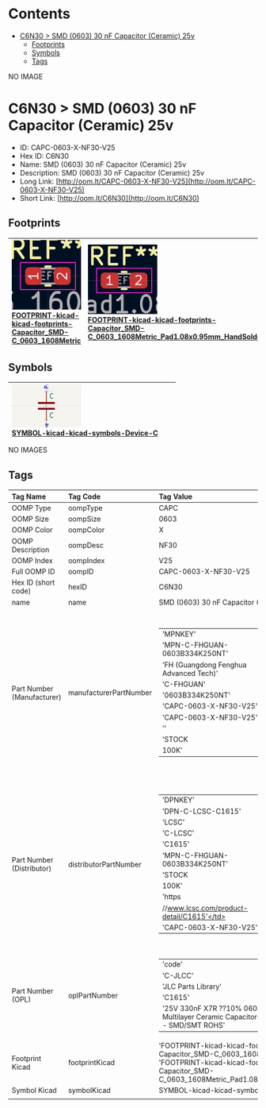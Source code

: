 



Contents
========

* [C6N30 > SMD (0603) 30 nF Capacitor (Ceramic) 25v](#c6n30--smd-0603-30-nf-capacitor-ceramic-25v)
	* [Footprints](#footprints)
	* [Symbols](#symbols)
	* [Tags](#tags)
  
NO IMAGE  
# C6N30 > SMD (0603) 30 nF Capacitor (Ceramic) 25v

- ID: CAPC-0603-X-NF30-V25
- Hex ID: C6N30
- Name: SMD (0603) 30 nF Capacitor (Ceramic) 25v
- Description: SMD (0603) 30 nF Capacitor (Ceramic) 25v
- Long Link: [http://oom.lt/CAPC-0603-X-NF30-V25](http://oom.lt/CAPC-0603-X-NF30-V25)
- Short Link: [http://oom.lt/C6N30](http://oom.lt/C6N30)

## Footprints
  

|[![](https://raw.githubusercontent.com/oomlout/oomlout_OOMP_eda_V2/main/FOOTPRINT/kicad/kicad-footprints/Capacitor_SMD/C_0603_1608Metric/image_140.png)<br>FOOTPRINT-kicad-kicad-footprints-Capacitor_SMD-C_0603_1608Metric](https://github.com/oomlout/oomlout_OOMP_eda_V2/tree/main/FOOTPRINT/kicad/kicad-footprints/Capacitor_SMD/C_0603_1608Metric/)|[![](https://raw.githubusercontent.com/oomlout/oomlout_OOMP_eda_V2/main/FOOTPRINT/kicad/kicad-footprints/Capacitor_SMD/C_0603_1608Metric_Pad1.08x0.95mm_HandSolder/image_140.png)<br>FOOTPRINT-kicad-kicad-footprints-Capacitor_SMD-C_0603_1608Metric_Pad1.08x0.95mm_HandSolder](https://github.com/oomlout/oomlout_OOMP_eda_V2/tree/main/FOOTPRINT/kicad/kicad-footprints/Capacitor_SMD/C_0603_1608Metric_Pad1.08x0.95mm_HandSolder/)||
| :--- | :--- | :--- |

## Symbols
  

|[![](https://raw.githubusercontent.com/oomlout/oomlout_OOMP_eda_V2/main/SYMBOL/kicad/kicad-symbols/Device/C/image_140.png)<br>SYMBOL-kicad-kicad-symbols-Device-C](https://github.com/oomlout/oomlout_OOMP_eda_V2/tree/main/SYMBOL/kicad/kicad-symbols/Device/C/)|||
| :--- | :--- | :--- |
  
NO IMAGES  
## Tags
  

|Tag Name|Tag Code|Tag Value|
| :--- | :--- | :--- |
|OOMP Type|oompType|CAPC|
|OOMP Size|oompSize|0603|
|OOMP Color|oompColor|X|
|OOMP Description|oompDesc|NF30|
|OOMP Index|oompIndex|V25|
|Full OOMP ID|oompID|CAPC-0603-X-NF30-V25|
|Hex ID (short code)|hexID|C6N30|
|name|name|SMD (0603) 30 nF Capacitor (Ceramic) 25v|
|Part Number (Manufacturer)|manufacturerPartNumber|<table><tr><td>'MPNKEY'</td></tr><tr><td> 'MPN-C-FHGUAN-0603B334K250NT'</td><td> 'MANUFACTURER'</td></tr><tr><td> 'FH (Guangdong Fenghua Advanced Tech)'</td><td> 'MANUCODE'</td></tr><tr><td> 'C-FHGUAN'</td><td> 'MPN'</td></tr><tr><td> '0603B334K250NT'</td><td> 'OOMPIDPARTIAL'</td></tr><tr><td> 'CAPC-0603-X-NF30-V25'</td><td> 'OOMPID'</td></tr><tr><td> 'CAPC-0603-X-NF30-V25'</td><td> 'LINK'</td></tr><tr><td> ''</td><td> 'tags'</td></tr><tr><td> 'STOCK</td></tr><tr><td>100K'</td></tr></table></td><td> <table><tr><td>'MPNKEY'</td></tr><tr><td> 'MPN-C-FHGUAN-0603F334M250NT'</td><td> 'MANUFACTURER'</td></tr><tr><td> 'FH (Guangdong Fenghua Advanced Tech)'</td><td> 'MANUCODE'</td></tr><tr><td> 'C-FHGUAN'</td><td> 'MPN'</td></tr><tr><td> '0603F334M250NT'</td><td> 'OOMPIDPARTIAL'</td></tr><tr><td> 'CAPC-0603-X-NF30-V25'</td><td> 'OOMPID'</td></tr><tr><td> 'CAPC-0603-X-NF30-V25'</td><td> 'LINK'</td></tr><tr><td> ''</td><td> 'tags'</td></tr><tr><td> 'STOCK</td></tr><tr><td>1K'</td></tr></table></td><td> <table><tr><td>'MPNKEY'</td></tr><tr><td> 'MPN-C-TDK-C1608X7R1E334KT000N'</td><td> 'MANUFACTURER'</td></tr><tr><td> 'TDK'</td><td> 'MANUCODE'</td></tr><tr><td> 'C-TDK'</td><td> 'MPN'</td></tr><tr><td> 'C1608X7R1E334KT000N'</td><td> 'OOMPIDPARTIAL'</td></tr><tr><td> 'CAPC-0603-X-NF30-V25'</td><td> 'OOMPID'</td></tr><tr><td> 'CAPC-0603-X-NF30-V25'</td><td> 'LINK'</td></tr><tr><td> ''</td><td> 'tags'</td></tr><tr><td> 'STOCK</td></tr><tr><td>1K'</td></tr></table></td><td> <table><tr><td>'MPNKEY'</td></tr><tr><td> 'MPN-C-YAGEO-CC0603KRX5R8BB334'</td><td> 'MANUFACTURER'</td></tr><tr><td> 'YAGEO'</td><td> 'MANUCODE'</td></tr><tr><td> 'C-YAGEO'</td><td> 'MPN'</td></tr><tr><td> 'CC0603KRX5R8BB334'</td><td> 'OOMPIDPARTIAL'</td></tr><tr><td> 'CAPC-0603-X-NF30-V25'</td><td> 'OOMPID'</td></tr><tr><td> 'CAPC-0603-X-NF30-V25'</td><td> 'LINK'</td></tr><tr><td> ''</td><td> 'tags'</td></tr><tr><td> </td></tr></table></td><td> <table><tr><td>'MPNKEY'</td></tr><tr><td> 'MPN-C-YAGEO-CC0603KRX7R8BB334'</td><td> 'MANUFACTURER'</td></tr><tr><td> 'YAGEO'</td><td> 'MANUCODE'</td></tr><tr><td> 'C-YAGEO'</td><td> 'MPN'</td></tr><tr><td> 'CC0603KRX7R8BB334'</td><td> 'OOMPIDPARTIAL'</td></tr><tr><td> 'CAPC-0603-X-NF30-V25'</td><td> 'OOMPID'</td></tr><tr><td> 'CAPC-0603-X-NF30-V25'</td><td> 'LINK'</td></tr><tr><td> ''</td><td> 'tags'</td></tr><tr><td> 'STOCK</td></tr><tr><td>1K'</td></tr></table></td><td> <table><tr><td>'MPNKEY'</td></tr><tr><td> 'MPN-C-YAGEO-CC0603ZRY5V8BB334'</td><td> 'MANUFACTURER'</td></tr><tr><td> 'YAGEO'</td><td> 'MANUCODE'</td></tr><tr><td> 'C-YAGEO'</td><td> 'MPN'</td></tr><tr><td> 'CC0603ZRY5V8BB334'</td><td> 'OOMPIDPARTIAL'</td></tr><tr><td> 'CAPC-0603-X-NF30-V25'</td><td> 'OOMPID'</td></tr><tr><td> 'CAPC-0603-X-NF30-V25'</td><td> 'LINK'</td></tr><tr><td> ''</td><td> 'tags'</td></tr><tr><td> 'STOCK</td></tr><tr><td>1K'</td></tr></table></td><td> <table><tr><td>'MPNKEY'</td></tr><tr><td> 'MPN-C-WALSIN-0603F334Z250CT'</td><td> 'MANUFACTURER'</td></tr><tr><td> 'Walsin Tech Corp'</td><td> 'MANUCODE'</td></tr><tr><td> 'C-WALSIN'</td><td> 'MPN'</td></tr><tr><td> '0603F334Z250CT'</td><td> 'OOMPIDPARTIAL'</td></tr><tr><td> 'CAPC-0603-X-NF30-V25'</td><td> 'OOMPID'</td></tr><tr><td> 'CAPC-0603-X-NF30-V25'</td><td> 'LINK'</td></tr><tr><td> ''</td><td> 'tags'</td></tr><tr><td> 'STOCK</td></tr><tr><td>1K'</td></tr></table></td><td> <table><tr><td>'MPNKEY'</td></tr><tr><td> 'MPN-C-WALSIN-0603X334K250CT'</td><td> 'MANUFACTURER'</td></tr><tr><td> 'Walsin Tech Corp'</td><td> 'MANUCODE'</td></tr><tr><td> 'C-WALSIN'</td><td> 'MPN'</td></tr><tr><td> '0603X334K250CT'</td><td> 'OOMPIDPARTIAL'</td></tr><tr><td> 'CAPC-0603-X-NF30-V25'</td><td> 'OOMPID'</td></tr><tr><td> 'CAPC-0603-X-NF30-V25'</td><td> 'LINK'</td></tr><tr><td> ''</td><td> 'tags'</td></tr><tr><td> </td></tr></table></td><td> <table><tr><td>'MPNKEY'</td></tr><tr><td> 'MPN-C-SAMSUN-CL10F334ZA8NNNC'</td><td> 'MANUFACTURER'</td></tr><tr><td> 'Samsung Electro-Mechanics'</td><td> 'MANUCODE'</td></tr><tr><td> 'C-SAMSUN'</td><td> 'MPN'</td></tr><tr><td> 'CL10F334ZA8NNNC'</td><td> 'OOMPIDPARTIAL'</td></tr><tr><td> 'CAPC-0603-X-NF30-V25'</td><td> 'OOMPID'</td></tr><tr><td> 'CAPC-0603-X-NF30-V25'</td><td> 'LINK'</td></tr><tr><td> ''</td><td> 'tags'</td></tr><tr><td> </td></tr></table></td><td> <table><tr><td>'MPNKEY'</td></tr><tr><td> 'MPN-C-MURATA-GCJ188R91E334KA01D'</td><td> 'MANUFACTURER'</td></tr><tr><td> 'Murata Electronics'</td><td> 'MANUCODE'</td></tr><tr><td> 'C-MURATA'</td><td> 'MPN'</td></tr><tr><td> 'GCJ188R91E334KA01D'</td><td> 'OOMPIDPARTIAL'</td></tr><tr><td> 'CAPC-0603-X-NF30-V25'</td><td> 'OOMPID'</td></tr><tr><td> 'CAPC-0603-X-NF30-V25'</td><td> 'LINK'</td></tr><tr><td> ''</td><td> 'tags'</td></tr><tr><td> </td></tr></table></td><td> <table><tr><td>'MPNKEY'</td></tr><tr><td> 'MPN-C-TDK-CGA3E3X7R1E334KT0Y0N'</td><td> 'MANUFACTURER'</td></tr><tr><td> 'TDK'</td><td> 'MANUCODE'</td></tr><tr><td> 'C-TDK'</td><td> 'MPN'</td></tr><tr><td> 'CGA3E3X7R1E334KT0Y0N'</td><td> 'OOMPIDPARTIAL'</td></tr><tr><td> 'CAPC-0603-X-NF30-V25'</td><td> 'OOMPID'</td></tr><tr><td> 'CAPC-0603-X-NF30-V25'</td><td> 'LINK'</td></tr><tr><td> ''</td><td> 'tags'</td></tr><tr><td> 'STOCK</td></tr><tr><td>1K'</td></tr></table></td><td> <table><tr><td>'MPNKEY'</td></tr><tr><td> 'MPN-C-YAGEO-CC0603JRX7R8BB334'</td><td> 'MANUFACTURER'</td></tr><tr><td> 'YAGEO'</td><td> 'MANUCODE'</td></tr><tr><td> 'C-YAGEO'</td><td> 'MPN'</td></tr><tr><td> 'CC0603JRX7R8BB334'</td><td> 'OOMPIDPARTIAL'</td></tr><tr><td> 'CAPC-0603-X-NF30-V25'</td><td> 'OOMPID'</td></tr><tr><td> 'CAPC-0603-X-NF30-V25'</td><td> 'LINK'</td></tr><tr><td> ''</td><td> 'tags'</td></tr><tr><td> 'STOCK</td></tr><tr><td>1K'</td></tr></table></td><td> <table><tr><td>'MPNKEY'</td></tr><tr><td> 'MPN-C-KYOCER-06033D334KAT2A'</td><td> 'MANUFACTURER'</td></tr><tr><td> 'Kyocera AVX'</td><td> 'MANUCODE'</td></tr><tr><td> 'C-KYOCER'</td><td> 'MPN'</td></tr><tr><td> '06033D334KAT2A'</td><td> 'OOMPIDPARTIAL'</td></tr><tr><td> 'CAPC-0603-X-NF30-V25'</td><td> 'OOMPID'</td></tr><tr><td> 'CAPC-0603-X-NF30-V25'</td><td> 'LINK'</td></tr><tr><td> ''</td><td> 'tags'</td></tr><tr><td> </td></tr></table></td><td> <table><tr><td>'MPNKEY'</td></tr><tr><td> 'MPN-C-TDK-C1608X5R1E334KT000E'</td><td> 'MANUFACTURER'</td></tr><tr><td> 'TDK'</td><td> 'MANUCODE'</td></tr><tr><td> 'C-TDK'</td><td> 'MPN'</td></tr><tr><td> 'C1608X5R1E334KT000E'</td><td> 'OOMPIDPARTIAL'</td></tr><tr><td> 'CAPC-0603-X-NF30-V25'</td><td> 'OOMPID'</td></tr><tr><td> 'CAPC-0603-X-NF30-V25'</td><td> 'LINK'</td></tr><tr><td> ''</td><td> 'tags'</td></tr><tr><td> </td></tr></table></td><td> <table><tr><td>'MPNKEY'</td></tr><tr><td> 'MPN-C-MURATA-GCJ188R91E334MA01J'</td><td> 'MANUFACTURER'</td></tr><tr><td> 'Murata Electronics'</td><td> 'MANUCODE'</td></tr><tr><td> 'C-MURATA'</td><td> 'MPN'</td></tr><tr><td> 'GCJ188R91E334MA01J'</td><td> 'OOMPIDPARTIAL'</td></tr><tr><td> 'CAPC-0603-X-NF30-V25'</td><td> 'OOMPID'</td></tr><tr><td> 'CAPC-0603-X-NF30-V25'</td><td> 'LINK'</td></tr><tr><td> ''</td><td> 'tags'</td></tr><tr><td> </td></tr></table></td><td> <table><tr><td>'MPNKEY'</td></tr><tr><td> 'MPN-C-SAMWHA-CS1608X7R334K250NRB'</td><td> 'MANUFACTURER'</td></tr><tr><td> 'Samwha Capacitor'</td><td> 'MANUCODE'</td></tr><tr><td> 'C-SAMWHA'</td><td> 'MPN'</td></tr><tr><td> 'CS1608X7R334K250NRB'</td><td> 'OOMPIDPARTIAL'</td></tr><tr><td> 'CAPC-0603-X-NF30-V25'</td><td> 'OOMPID'</td></tr><tr><td> 'CAPC-0603-X-NF30-V25'</td><td> 'LINK'</td></tr><tr><td> ''</td><td> 'tags'</td></tr><tr><td> 'STOCK</td></tr><tr><td>1K'</td></tr></table>|
|Part Number (Distributor)|distributorPartNumber|<table><tr><td>'DPNKEY'</td></tr><tr><td> 'DPN-C-LCSC-C1615'</td><td> 'DISTRIBUTOR'</td></tr><tr><td> 'LCSC'</td><td> 'DISTRCODE'</td></tr><tr><td> 'C-LCSC'</td><td> 'DPN'</td></tr><tr><td> 'C1615'</td><td> 'MPN'</td></tr><tr><td> 'MPN-C-FHGUAN-0603B334K250NT'</td><td> 'TAGS'</td></tr><tr><td> 'STOCK</td></tr><tr><td>100K'</td><td> 'LINK'</td></tr><tr><td> 'https</td></tr><tr><td>//www.lcsc.com/product-detail/C1615'</td><td> 'OOMPID'</td></tr><tr><td> 'CAPC-0603-X-NF30-V25'</td></tr></table></td><td> <table><tr><td>'DPNKEY'</td></tr><tr><td> 'DPN-C-LCSC-C1702'</td><td> 'DISTRIBUTOR'</td></tr><tr><td> 'LCSC'</td><td> 'DISTRCODE'</td></tr><tr><td> 'C-LCSC'</td><td> 'DPN'</td></tr><tr><td> 'C1702'</td><td> 'MPN'</td></tr><tr><td> 'MPN-C-FHGUAN-0603F334M250NT'</td><td> 'TAGS'</td></tr><tr><td> 'STOCK</td></tr><tr><td>1K'</td><td> 'LINK'</td></tr><tr><td> 'https</td></tr><tr><td>//www.lcsc.com/product-detail/C1702'</td><td> 'OOMPID'</td></tr><tr><td> 'CAPC-0603-X-NF30-V25'</td></tr></table></td><td> <table><tr><td>'DPNKEY'</td></tr><tr><td> 'DPN-C-LCSC-C76620'</td><td> 'DISTRIBUTOR'</td></tr><tr><td> 'LCSC'</td><td> 'DISTRCODE'</td></tr><tr><td> 'C-LCSC'</td><td> 'DPN'</td></tr><tr><td> 'C76620'</td><td> 'MPN'</td></tr><tr><td> 'MPN-C-TDK-C1608X7R1E334KT000N'</td><td> 'TAGS'</td></tr><tr><td> 'STOCK</td></tr><tr><td>1K'</td><td> 'LINK'</td></tr><tr><td> 'https</td></tr><tr><td>//www.lcsc.com/product-detail/C76620'</td><td> 'OOMPID'</td></tr><tr><td> 'CAPC-0603-X-NF30-V25'</td></tr></table></td><td> <table><tr><td>'DPNKEY'</td></tr><tr><td> 'DPN-C-LCSC-C107058'</td><td> 'DISTRIBUTOR'</td></tr><tr><td> 'LCSC'</td><td> 'DISTRCODE'</td></tr><tr><td> 'C-LCSC'</td><td> 'DPN'</td></tr><tr><td> 'C107058'</td><td> 'MPN'</td></tr><tr><td> 'MPN-C-YAGEO-CC0603KRX5R8BB334'</td><td> 'TAGS'</td></tr><tr><td> </td><td> 'LINK'</td></tr><tr><td> 'https</td></tr><tr><td>//www.lcsc.com/product-detail/C107058'</td><td> 'OOMPID'</td></tr><tr><td> 'CAPC-0603-X-NF30-V25'</td></tr></table></td><td> <table><tr><td>'DPNKEY'</td></tr><tr><td> 'DPN-C-LCSC-C107070'</td><td> 'DISTRIBUTOR'</td></tr><tr><td> 'LCSC'</td><td> 'DISTRCODE'</td></tr><tr><td> 'C-LCSC'</td><td> 'DPN'</td></tr><tr><td> 'C107070'</td><td> 'MPN'</td></tr><tr><td> 'MPN-C-YAGEO-CC0603KRX7R8BB334'</td><td> 'TAGS'</td></tr><tr><td> 'STOCK</td></tr><tr><td>1K'</td><td> 'LINK'</td></tr><tr><td> 'https</td></tr><tr><td>//www.lcsc.com/product-detail/C107070'</td><td> 'OOMPID'</td></tr><tr><td> 'CAPC-0603-X-NF30-V25'</td></tr></table></td><td> <table><tr><td>'DPNKEY'</td></tr><tr><td> 'DPN-C-LCSC-C107102'</td><td> 'DISTRIBUTOR'</td></tr><tr><td> 'LCSC'</td><td> 'DISTRCODE'</td></tr><tr><td> 'C-LCSC'</td><td> 'DPN'</td></tr><tr><td> 'C107102'</td><td> 'MPN'</td></tr><tr><td> 'MPN-C-YAGEO-CC0603ZRY5V8BB334'</td><td> 'TAGS'</td></tr><tr><td> 'STOCK</td></tr><tr><td>1K'</td><td> 'LINK'</td></tr><tr><td> 'https</td></tr><tr><td>//www.lcsc.com/product-detail/C107102'</td><td> 'OOMPID'</td></tr><tr><td> 'CAPC-0603-X-NF30-V25'</td></tr></table></td><td> <table><tr><td>'DPNKEY'</td></tr><tr><td> 'DPN-C-LCSC-C152932'</td><td> 'DISTRIBUTOR'</td></tr><tr><td> 'LCSC'</td><td> 'DISTRCODE'</td></tr><tr><td> 'C-LCSC'</td><td> 'DPN'</td></tr><tr><td> 'C152932'</td><td> 'MPN'</td></tr><tr><td> 'MPN-C-WALSIN-0603F334Z250CT'</td><td> 'TAGS'</td></tr><tr><td> 'STOCK</td></tr><tr><td>1K'</td><td> 'LINK'</td></tr><tr><td> 'https</td></tr><tr><td>//www.lcsc.com/product-detail/C152932'</td><td> 'OOMPID'</td></tr><tr><td> 'CAPC-0603-X-NF30-V25'</td></tr></table></td><td> <table><tr><td>'DPNKEY'</td></tr><tr><td> 'DPN-C-LCSC-C237211'</td><td> 'DISTRIBUTOR'</td></tr><tr><td> 'LCSC'</td><td> 'DISTRCODE'</td></tr><tr><td> 'C-LCSC'</td><td> 'DPN'</td></tr><tr><td> 'C237211'</td><td> 'MPN'</td></tr><tr><td> 'MPN-C-WALSIN-0603X334K250CT'</td><td> 'TAGS'</td></tr><tr><td> </td><td> 'LINK'</td></tr><tr><td> 'https</td></tr><tr><td>//www.lcsc.com/product-detail/C237211'</td><td> 'OOMPID'</td></tr><tr><td> 'CAPC-0603-X-NF30-V25'</td></tr></table></td><td> <table><tr><td>'DPNKEY'</td></tr><tr><td> 'DPN-C-LCSC-C318645'</td><td> 'DISTRIBUTOR'</td></tr><tr><td> 'LCSC'</td><td> 'DISTRCODE'</td></tr><tr><td> 'C-LCSC'</td><td> 'DPN'</td></tr><tr><td> 'C318645'</td><td> 'MPN'</td></tr><tr><td> 'MPN-C-SAMSUN-CL10F334ZA8NNNC'</td><td> 'TAGS'</td></tr><tr><td> </td><td> 'LINK'</td></tr><tr><td> 'https</td></tr><tr><td>//www.lcsc.com/product-detail/C318645'</td><td> 'OOMPID'</td></tr><tr><td> 'CAPC-0603-X-NF30-V25'</td></tr></table></td><td> <table><tr><td>'DPNKEY'</td></tr><tr><td> 'DPN-C-LCSC-C354382'</td><td> 'DISTRIBUTOR'</td></tr><tr><td> 'LCSC'</td><td> 'DISTRCODE'</td></tr><tr><td> 'C-LCSC'</td><td> 'DPN'</td></tr><tr><td> 'C354382'</td><td> 'MPN'</td></tr><tr><td> 'MPN-C-MURATA-GCJ188R91E334KA01D'</td><td> 'TAGS'</td></tr><tr><td> </td><td> 'LINK'</td></tr><tr><td> 'https</td></tr><tr><td>//www.lcsc.com/product-detail/C354382'</td><td> 'OOMPID'</td></tr><tr><td> 'CAPC-0603-X-NF30-V25'</td></tr></table></td><td> <table><tr><td>'DPNKEY'</td></tr><tr><td> 'DPN-C-LCSC-C384782'</td><td> 'DISTRIBUTOR'</td></tr><tr><td> 'LCSC'</td><td> 'DISTRCODE'</td></tr><tr><td> 'C-LCSC'</td><td> 'DPN'</td></tr><tr><td> 'C384782'</td><td> 'MPN'</td></tr><tr><td> 'MPN-C-WALSIN-0603B334K250CT'</td><td> 'TAGS'</td></tr><tr><td> 'STOCK</td></tr><tr><td>1K'</td><td> 'LINK'</td></tr><tr><td> 'https</td></tr><tr><td>//www.lcsc.com/product-detail/C384782'</td><td> 'OOMPID'</td></tr><tr><td> 'CAPC-0603-X-NF30-V25'</td></tr></table></td><td> <table><tr><td>'DPNKEY'</td></tr><tr><td> 'DPN-C-LCSC-C445737'</td><td> 'DISTRIBUTOR'</td></tr><tr><td> 'LCSC'</td><td> 'DISTRCODE'</td></tr><tr><td> 'C-LCSC'</td><td> 'DPN'</td></tr><tr><td> 'C445737'</td><td> 'MPN'</td></tr><tr><td> 'MPN-C-TDK-CGA3E3X7R1E334KT0Y0N'</td><td> 'TAGS'</td></tr><tr><td> 'STOCK</td></tr><tr><td>1K'</td><td> 'LINK'</td></tr><tr><td> 'https</td></tr><tr><td>//www.lcsc.com/product-detail/C445737'</td><td> 'OOMPID'</td></tr><tr><td> 'CAPC-0603-X-NF30-V25'</td></tr></table></td><td> <table><tr><td>'DPNKEY'</td></tr><tr><td> 'DPN-C-LCSC-C519579'</td><td> 'DISTRIBUTOR'</td></tr><tr><td> 'LCSC'</td><td> 'DISTRCODE'</td></tr><tr><td> 'C-LCSC'</td><td> 'DPN'</td></tr><tr><td> 'C519579'</td><td> 'MPN'</td></tr><tr><td> 'MPN-C-YAGEO-CC0603JRX7R8BB334'</td><td> 'TAGS'</td></tr><tr><td> 'STOCK</td></tr><tr><td>1K'</td><td> 'LINK'</td></tr><tr><td> 'https</td></tr><tr><td>//www.lcsc.com/product-detail/C519579'</td><td> 'OOMPID'</td></tr><tr><td> 'CAPC-0603-X-NF30-V25'</td></tr></table></td><td> <table><tr><td>'DPNKEY'</td></tr><tr><td> 'DPN-C-LCSC-C597125'</td><td> 'DISTRIBUTOR'</td></tr><tr><td> 'LCSC'</td><td> 'DISTRCODE'</td></tr><tr><td> 'C-LCSC'</td><td> 'DPN'</td></tr><tr><td> 'C597125'</td><td> 'MPN'</td></tr><tr><td> 'MPN-C-KYOCER-06033D334KAT2A'</td><td> 'TAGS'</td></tr><tr><td> </td><td> 'LINK'</td></tr><tr><td> 'https</td></tr><tr><td>//www.lcsc.com/product-detail/C597125'</td><td> 'OOMPID'</td></tr><tr><td> 'CAPC-0603-X-NF30-V25'</td></tr></table></td><td> <table><tr><td>'DPNKEY'</td></tr><tr><td> 'DPN-C-LCSC-C694287'</td><td> 'DISTRIBUTOR'</td></tr><tr><td> 'LCSC'</td><td> 'DISTRCODE'</td></tr><tr><td> 'C-LCSC'</td><td> 'DPN'</td></tr><tr><td> 'C694287'</td><td> 'MPN'</td></tr><tr><td> 'MPN-C-TDK-C1608X5R1E334KT000E'</td><td> 'TAGS'</td></tr><tr><td> </td><td> 'LINK'</td></tr><tr><td> 'https</td></tr><tr><td>//www.lcsc.com/product-detail/C694287'</td><td> 'OOMPID'</td></tr><tr><td> 'CAPC-0603-X-NF30-V25'</td></tr></table></td><td> <table><tr><td>'DPNKEY'</td></tr><tr><td> 'DPN-C-LCSC-C1517784'</td><td> 'DISTRIBUTOR'</td></tr><tr><td> 'LCSC'</td><td> 'DISTRCODE'</td></tr><tr><td> 'C-LCSC'</td><td> 'DPN'</td></tr><tr><td> 'C1517784'</td><td> 'MPN'</td></tr><tr><td> 'MPN-C-MURATA-GCJ188R91E334MA01J'</td><td> 'TAGS'</td></tr><tr><td> </td><td> 'LINK'</td></tr><tr><td> 'https</td></tr><tr><td>//www.lcsc.com/product-detail/C1517784'</td><td> 'OOMPID'</td></tr><tr><td> 'CAPC-0603-X-NF30-V25'</td></tr></table></td><td> <table><tr><td>'DPNKEY'</td></tr><tr><td> 'DPN-C-LCSC-C2918485'</td><td> 'DISTRIBUTOR'</td></tr><tr><td> 'LCSC'</td><td> 'DISTRCODE'</td></tr><tr><td> 'C-LCSC'</td><td> 'DPN'</td></tr><tr><td> 'C2918485'</td><td> 'MPN'</td></tr><tr><td> 'MPN-C-SAMWHA-CS1608X7R334K250NRB'</td><td> 'TAGS'</td></tr><tr><td> 'STOCK</td></tr><tr><td>1K'</td><td> 'LINK'</td></tr><tr><td> 'https</td></tr><tr><td>//www.lcsc.com/product-detail/C2918485'</td><td> 'OOMPID'</td></tr><tr><td> 'CAPC-0603-X-NF30-V25'</td></tr></table>|
|Part Number (OPL)|oplPartNumber|<table><tr><td>'code'</td></tr><tr><td> 'C-JLCC'</td><td> 'name'</td></tr><tr><td> 'JLC Parts Library'</td><td> 'partID'</td></tr><tr><td> 'C1615'</td><td> 'partName'</td></tr><tr><td> '25V 330nF X7R ??10% 0603  Multilayer Ceramic Capacitors MLCC - SMD/SMT ROHS'</td></tr></table>|
|Footprint Kicad|footprintKicad|'FOOTPRINT-kicad-kicad-footprints-Capacitor_SMD-C_0603_1608Metric', 'FOOTPRINT-kicad-kicad-footprints-Capacitor_SMD-C_0603_1608Metric_Pad1.08x0.95mm_HandSolder'|
|Symbol Kicad|symbolKicad|SYMBOL-kicad-kicad-symbols-Device-C|
||||
